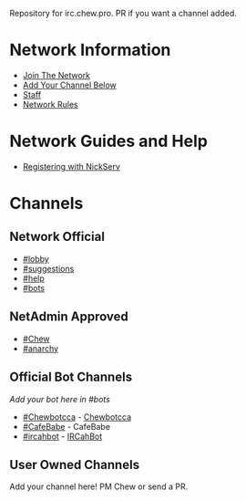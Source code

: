 Repository for irc.chew.pro. PR if you want a channel added.

<!-- Hey! Why are you modifying this file? I'll add the channels, you add the info! -->

# Network Information

- [Join The Network](info/join)
- [Add Your Channel Below](info/addchannel)
- [Staff](info/staff)
- [Network Rules](info/rules)

# Network Guides and Help

- [Registering with NickServ](help/registernickserv)

# Channels

## Network Official
- [#lobby](channels/lobby)
- [#suggestions](channels/suggestions)
- [#help](channels/help)
- [#bots](channels/bots)

## NetAdmin Approved
- [#Chew](channels/chew)
- [#anarchy](channels/anarchy)

## Official Bot Channels
_Add your bot here in #bots_
- [#Chewbotcca](channels/chewbotcca) - [Chewbotcca](http://github.com/Chewsterchew/ChewbotccaIRC)
- [#CafeBabe](channels/cafebabe) - CafeBabe
- [#ircahbot](channels/ircahbot) - [IRCahBot](https://github.com/Cahbots/IRCahBot)

## User Owned Channels

Add your channel here! PM Chew or send a PR.
